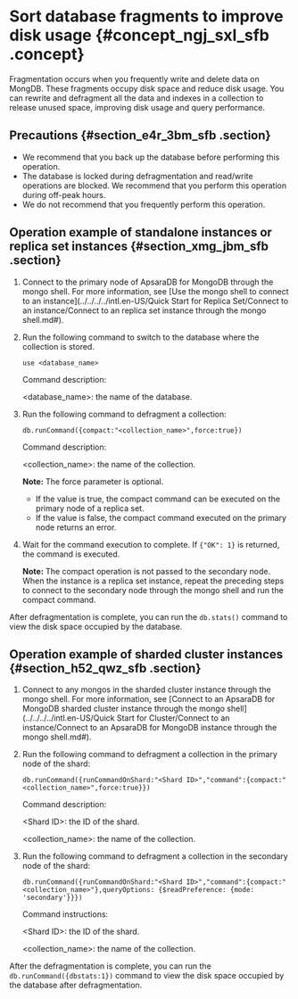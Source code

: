 # Sort database fragments to improve disk usage {#concept_ngj_sxl_sfb .concept}

Fragmentation occurs when you frequently write and delete data on MongDB. These fragments occupy disk space and reduce disk usage. You can rewrite and defragment all the data and indexes in a collection to release unused space, improving disk usage and query performance.

## Precautions {#section_e4r_3bm_sfb .section}

-   We recommend that you back up the database before performing this operation.
-   The database is locked during defragmentation and read/write operations are blocked. We recommend that you perform this operation during off-peak hours.
-   We do not recommend that you frequently perform this operation.

## Operation example of standalone instances or replica set instances {#section_xmg_jbm_sfb .section}

1.  Connect to the primary node of ApsaraDB for MongoDB through the mongo shell. For more information, see [Use the mongo shell to connect to an instance](../../../../intl.en-US/Quick Start for Replica Set/Connect to an instance/Connect to an replica set instance through the mongo shell.md#).
2.  Run the following command to switch to the database where the collection is stored.

    ```
    use <database_name>
    ```

    Command description:

    <database\_name\>: the name of the database.

3.  Run the following command to defragment a collection:

    ```
    db.runCommand({compact:"<collection_name>",force:true})
    ```

    Command description:

    <collection\_name\>: the name of the collection.

    **Note:** The force parameter is optional.

    -   If the value is true, the compact command can be executed on the primary node of a replica set.
    -   If the value is false, the compact command executed on the primary node returns an error.
4.  Wait for the command execution to complete. If `{"OK": 1}` is returned, the command is executed.

    **Note:** The compact operation is not passed to the secondary node. When the instance is a replica set instance, repeat the preceding steps to connect to the secondary node through the mongo shell and run the compact command.


After defragmentation is complete, you can run the `db.stats()` command to view the disk space occupied by the database.

## Operation example of sharded cluster instances {#section_h52_qwz_sfb .section}

1.  Connect to any mongos in the sharded cluster instance through the mongo shell. For more information, see [Connect to an ApsaraDB for MongoDB sharded cluster instance through the mongo shell](../../../../intl.en-US/Quick Start for Cluster/Connect to an instance/Connect to an ApsaraDB for MongoDB instance through the mongo shell.md#).
2.  Run the following command to defragment a collection in the primary node of the shard:

    ```
    db.runCommand({runCommandOnShard:"<Shard ID>","command":{compact:"<collection_name>",force:true}})
    
    ```

    Command description:

    <Shard ID\>: the ID of the shard.

    <collection\_name\>: the name of the collection.

3.  Run the following command to defragment a collection in the secondary node of the shard:

    ```
    db.runCommand({runCommandOnShard:"<Shard ID>","command":{compact:"<collection_name>"},queryOptions: {$readPreference: {mode: 'secondary'}}})
    ```

    Command instructions:

    <Shard ID\>: the ID of the shard.

    <collection\_name\>: the name of the collection.


After the defragmentation is complete, you can run the `db.runCommand({dbstats:1})` command to view the disk space occupied by the database after defragmentation.

